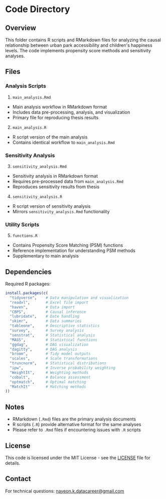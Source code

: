 # Code Directory

## Overview
This folder contains R scripts and RMarkdown files for analyzing the causal relationship between urban park accessibility and children's happiness levels. The code implements propensity score methods and sensitivity analyses.

## Files
### Analysis Scripts
1. `main_analysis.Rmd`
- Main analysis workflow in RMarkdown format
- Includes data pre-processing, analysis, and visualization
- Primary file for reproducing thesis results

2. `main_analysis.R`
- R script version of the main analysis
- Contains identical workflow to `main_analysis.Rmd`

### Sensitivity Analysis
3. `sensitivity_analysis.Rmd`
- Sensitivity analysis in RMarkdown format
- Requires pre-processed data from `main_analysis.Rmd`
- Reproduces sensitivity results from thesis

4. `sensitivity_analysis.R`
- R script version of sensitivity analysis
- Mirrors `sensitivity_analysis.Rmd` functionality

### Utility Scripts
5. `functions.R`
- Contains Propensity Score Matching (PSM) functions
- Reference implementation for understanding PSM methods
- Supplementary to main analysis

## Dependencies
Required R packages:
```r
install.packages(c(
  "tidyverse",    # Data manipulation and visualization
  "readxl",       # Excel file import
  "haven",        # Data import
  "CBPS",         # Causal inference
  "lubridate",    # Date handling
  "skimr",        # Data summaries
  "tableone",     # Descriptive statistics
  "survey",       # Survey analysis
  "senstrat",     # Statistical analysis
  "MASS",         # Statistical functions
  "ggdag",        # DAG visualization
  "dagitty",      # DAG analysis
  "broom",        # Tidy model outputs
  "scales",       # Scale transformations
  "truncnorm",    # Statistical distributions
  "ipw",          # Inverse probability weighting
  "WeightIt",     # Weighting methods
  "cobalt",       # Balance assessment
  "optmatch",     # Optimal matching
  "MatchIt"       # Matching methods
))
```

## Notes
- RMarkdown (`.Rmd`) files are the primary analysis documents
- R scripts (`.R`) provide alternative format for the same analyses
- Please refer to `.Rmd` files if encountering issues with `.R` scripts

## License
This code is licensed under the MIT License - see the [LICENSE](LICENSE) file for details.

## Contact
For technical questions: nayeon.k.datacareer@gmail.com
